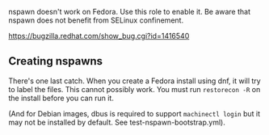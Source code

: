 
nspawn doesn't work on Fedora.
Use this role to enable it.
Be aware that nspawn does not benefit from SELinux confinement.

https://bugzilla.redhat.com/show_bug.cgi?id=1416540


## Creating nspawns

There's one last catch.  When you create a Fedora install using dnf,
it will try to label the files.  This cannot possibly work.
You must run `restorecon -R` on the install before you can run it.

(And for Debian images, dbus is required to support `machinectl login`
but it may not be installed by default.  See test-nspawn-bootstrap.yml).
